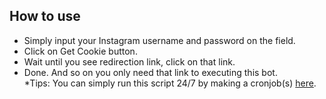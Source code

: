 <b><h2>How to use</h2></b>
- Simply input your Instagram username and password on the field.
- Click on Get Cookie button.
- Wait until you see redirection link, click on that link.
- Done. And so on you only need that link to executing this bot.
<br>*Tips:  You can simply run this script 24/7 by making a cronjob(s) <a href="https://cron-job.org/en/">here</a>.
